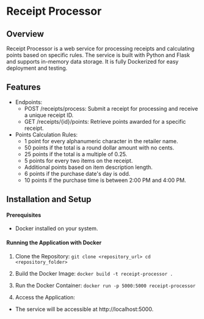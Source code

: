 # Receipt Processor

## Overview

Receipt Processor is a web service for processing receipts and calculating points based on specific rules. The service is built with Python and Flask and supports in-memory data storage. It is fully Dockerized for easy deployment and testing.

## Features

-   Endpoints:
    -   POST /receipts/process: Submit a receipt for processing and receive a unique receipt ID.
    -   GET /receipts/{id}/points: Retrieve points awarded for a specific receipt.
-   Points Calculation Rules:
    -   1 point for every alphanumeric character in the retailer name.
    -   50 points if the total is a round dollar amount with no cents.
    -   25 points if the total is a multiple of 0.25.
    -   5 points for every two items on the receipt.
    -   Additional points based on item description length.
    -   6 points if the purchase date's day is odd.
    -   10 points if the purchase time is between 2:00 PM and 4:00 PM.

## Installation and Setup

#### Prerequisites

-   Docker installed on your system.

#### Running the Application with Docker

1. Clone the Repository:
   `git clone <repository_url>
cd <repository_folder> `

2. Build the Docker Image:
   `docker build -t receipt-processor .`

3. Run the Docker Container:
   `docker run -p 5000:5000 receipt-processor`

4. Access the Application:

-   The service will be accessible at http://localhost:5000.
